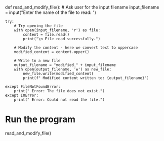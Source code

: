 def read_and_modify_file():
    # Ask user for the input filename
    input_filename = input("Enter the name of the file to read: ")

    try:
        # Try opening the file
        with open(input_filename, 'r') as file:
            content = file.read()
            print("\n File read successfully.")

        # Modify the content - here we convert text to uppercase
        modified_content = content.upper()

        # Write to a new file
        output_filename = "modified_" + input_filename
        with open(output_filename, 'w') as new_file:
            new_file.write(modified_content)
            print(f" Modified content written to: {output_filename}")

    except FileNotFoundError:
        print(" Error: The file does not exist.")
    except IOError:
        print(" Error: Could not read the file.")

# Run the program
read_and_modify_file()
